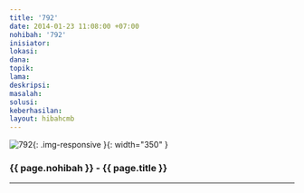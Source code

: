 ```yaml
---
title: '792'
date: 2014-01-23 11:08:00 +07:00
nohibah: '792'
inisiator:
lokasi:
dana:
topik:
lama:
deskripsi:
masalah:
solusi:
keberhasilan:
layout: hibahcmb
---
```


![792](/static/img/hibahcmb/792.png){: .img-responsive }{: width="350" }

### {{ page.nohibah }} - {{ page.title }}

---
